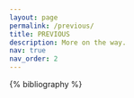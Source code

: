 ```yaml
---
layout: page
permalink: /previous/
title: PREVIOUS
description: More on the way.
nav: true
nav_order: 2
---
```


<!-- _pages/publications.md -->
<div class="publications">

{% bibliography %}

</div>

